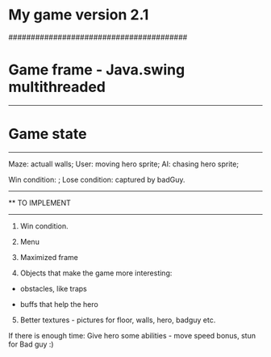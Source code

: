 # My game version 2.1
########################################

# Game frame - Java.swing multithreaded
-----------------------------------------

# Game state
-----------------------------------------
 Maze: actuall walls;
 User: moving hero sprite;
 AI: chasing hero sprite;

 Win condition: <none>;
 Lose condition: captured by badGuy.


********************************************************************
** TO IMPLEMENT
********************************************************************
 
 1) Win condition.

 2) Menu

 3) Maximized frame

 4) Objects that make the game more interesting:

   - obstacles, like traps
 
   - buffs that help the hero

5) Better textures - pictures for floor, walls, hero, badguy etc.
 
If there is enough time: Give hero some abilities - move speed bonus, stun for Bad guy :)
